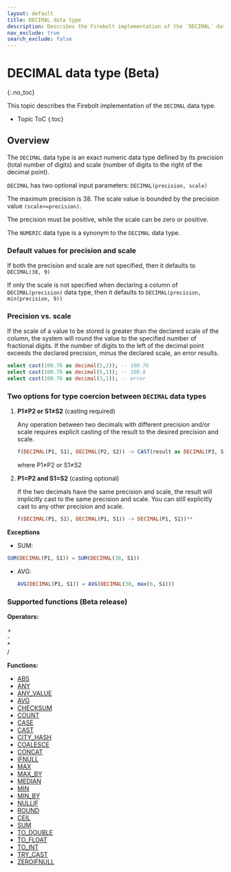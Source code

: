 ```yaml
---
layout: default
title: DECIMAL data type
description: Describes the Firebolt implementation of the `DECIMAL` data type
nav_exclude: true
search_exclude: false
---
```


# DECIMAL data type (Beta)
{:.no_toc}

This topic describes the Firebolt implementation of the `DECIMAL` data type.

* Topic ToC
{:toc}

## Overview

The `DECIMAL` data type is an exact numeric data type defined by its precision (total number of digits) and scale (number of digits to the right of the decimal point). 

`DECIMAL` has two optional input parameters: `DECIMAL(precision, scale)`

The maximum precision is 38. The scale value is bounded by the precision value `(scale<=precision)`. 

The precision must be positive, while the scale can be zero or positive.

The `NUMERIC` data type is a synonym to the `DECIMAL` data type.

### Default values for precision and scale

If both the precision and scale are not specified, then it defaults to
`DECIMAL(38, 9)`

If only the scale is not specified when declaring a column of `DECIMAL(precision)` data type, then it defaults to `DECIMAL(precision, min(precision, 9))`


### Precision vs. scale

If the scale of a value to be stored is greater than the declared scale of the column, the system will round the value to the specified number of fractional digits. If the number of digits to the left of the decimal point exceeds the declared precision, minus the declared scale, an error results.

  ```sql
  select cast(100.76 as decimal(5,2)); -- 100.76
  select cast(100.76 as decimal(5,1)); -- 100.8
  select cast(100.76 as decimal(3,1)); -- error
  ```
### Two options for type coercion between `DECIMAL` data types

1. **P1≠P2 or S1≠S2** (casting required)

    Any operation between two decimals with different precision and/or scale requires explicit casting of the result to the desired precision and scale. 

    ```sql
    f(DECIMAL(P1, S1), DECIMAL(P2, S2)) -> CAST(result as DECIMAL(P3, S3))* 
    ```
    where P1≠P2 or S1≠S2

2. **P1=P2 and S1=S2** (casting optional)

    If the two decimals have the same precision and scale, the result will implicitly cast to the same precision and scale. You can still explicitly cast to any other precision and scale.
  
    ```sql
    f(DECIMAL(P1, S1), DECIMAL(P1, S1)) -> DECIMAL(P1, S1))**
    ```
**Exceptions**

 * SUM:
    
  ```sql
  SUM(DECIMAL(P1, S1)) = SUM(DECIMAL(38, S1))
  ```

* AVG:

  ```sql
  AVG(DECIMAL(P1, S1)) = AVG(DECIMAL(38, max(6, S1)))
  ```
 
### Supported functions (Beta release)

**Operators:**

+<br>
-<br>
*<br>
/<br>

**Functions:**

* [ABS](../sql-reference/functions-reference/abs.md)
* [ANY](../sql-reference/functions-reference/any.md)
* [ANY\_VALUE](../sql-reference/functions-reference/any_value.md)
* [AVG](../sql-reference/functions-reference/avg.md)
* [CHECKSUM](../sql-reference/functions-reference/checksum.md)
* [COUNT](../sql-reference/functions-reference/count.md)
* [CASE](../sql-reference/functions-reference/case.md)
* [CAST](../sql-reference/functions-reference/cast.md)
* [CITY\_HASH](../sql-reference/functions-reference/city-hash.md)
* [COALESCE](../sql-reference/functions-reference/coalesce.md) 
* [CONCAT](../sql-reference/functions-reference/concat.md)
* [IFNULL](../sql-reference/functions-reference/ifnull.md) 
* [MAX](../sql-reference/functions-reference/max.md) 
* [MAX\_BY](../sql-reference/functions-reference/max-by.md) 
* [MEDIAN](../sql-reference/functions-reference/median.md) 
* [MIN](../sql-reference/functions-reference/min.md) 
* [MIN\_BY](../sql-reference/functions-reference/min-by.md) 
* [NULLIF](../sql-reference/functions-reference/nullif.md)
* [ROUND](../sql-reference/functions-reference/round.md)
* [CEIL](../sql-reference/functions-reference/ceil.md)
* [SUM](../sql-reference/functions-reference/sum.md)
* [TO\_DOUBLE](../sql-reference/functions-reference/to-double.md) 
* [TO\_FLOAT](../sql-reference/functions-reference/to-float.md) 
* [TO\_INT](../sql-reference/functions-reference/to-int.md)
* [TRY\_CAST](../sql-reference/functions-reference/try-cast.md)
* [ZEROIFNULL](../sql-reference/functions-reference/zeroifnull.md)
